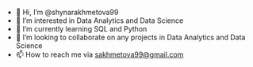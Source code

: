 - 👋 Hi, I’m @shynarakhmetova99
- 👀 I’m interested in Data Analytics and Data Science
- 🌱 I’m currently learning SQL and Python
- 💞️ I’m looking to collaborate on any projects in Data Analytics and Data Science
- 📫 How to reach me via sakhmetova99@gmail.com

<!---
shynarakhmetova99/shynarakhmetova99 is a ✨ special ✨ repository because its `README.md` (this file) appears on your GitHub profile.
You can click the Preview link to take a look at your changes.
--->
